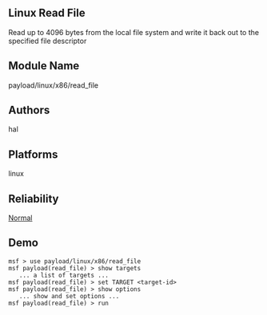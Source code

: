 ## Linux Read File

Read up to 4096 bytes from the local file system and write 
it back out to the specified file descriptor


## Module Name
payload/linux/x86/read_file

## Authors
hal





## Platforms
linux

## Reliability
[Normal](https://github.com/rapid7/metasploit-framework/wiki/Exploit-Ranking)

## Demo

```
msf > use payload/linux/x86/read_file
msf payload(read_file) > show targets
   ... a list of targets ...
msf payload(read_file) > set TARGET <target-id>
msf payload(read_file) > show options
   ... show and set options ...
msf payload(read_file) > run
```
    
    